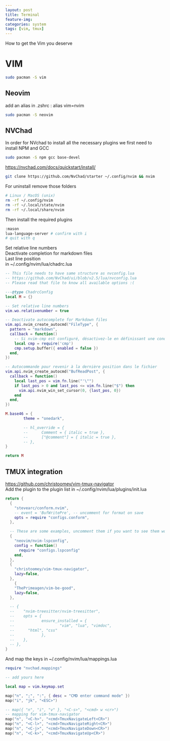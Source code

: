 ```yaml
---
layout: post
title: Terminal
feature-img:
categories: system
tags: [vim, tmux]
---
```


How to get the Vim you deserve


# VIM
```bash
sudo pacman -S vim
```
## Neovim
add an alias in .zshrc : alias vim=nvim
```bash
sudo pacman -S neovim
```
## NVChad
In order for NVchad to install all the necessary plugins we first need to install NPM and GCC
```bash
sudo pacman -S npm gcc base-devel
```
https://nvchad.com/docs/quickstart/install/
```bash
git clone https://github.com/NvChad/starter ~/.config/nvim && nvim
```
For uninstall remove those folders
```bash
# Linux / MacOS (unix)
rm -rf ~/.config/nvim
rm -rf ~/.local/state/nvim
rm -rf ~/.local/share/nvim
```
Then install the required plugins
```bash
:mason
lua-language-server # confirm with i 
# quit with q
```
Set relative line numbers  
Deactivate completion for markdown files  
Last line position  
in ~/.config/nvim/lua/chadrc.lua
```lua
-- This file needs to have same structure as nvconfig.lua
-- https://github.com/NvChad/ui/blob/v2.5/lua/nvconfig.lua
-- Please read that file to know all available options :(

---@type ChadrcConfig
local M = {}

-- Set relative line numbers
vim.wo.relativenumber = true

-- Deactivate autocomplete for Markdown files
vim.api.nvim_create_autocmd("FileType", {
  pattern = "markdown",
  callback = function()
    -- Si nvim-cmp est configuré, désactivez-le en définissant une condition
    local cmp = require('cmp')
    cmp.setup.buffer({ enabled = false })
  end,
})

-- Autocommande pour revenir à la dernière position dans le fichier
vim.api.nvim_create_autocmd("BufReadPost", {
  callback = function()
    local last_pos = vim.fn.line("'\"")
    if last_pos > 0 and last_pos <= vim.fn.line("$") then
      vim.api.nvim_win_set_cursor(0, {last_pos, 0})
    end
  end,
})

M.base46 = {
        theme = "onedark",

        -- hl_override = {
        --      Comment = { italic = true },
        --      ["@comment"] = { italic = true },
        -- },
}

return M

```

## TMUX integration
https://github.com/christoomey/vim-tmux-navigator  
Add the plugin to the plugin list in ~/.config/nvim/lua/plugins/init.lua
```lua
return {
  {
    "stevearc/conform.nvim",
    -- event = 'BufWritePre', -- uncomment for format on save
    opts = require "configs.conform",
  },

  -- These are some examples, uncomment them if you want to see them work!
  {
    "neovim/nvim-lspconfig",
    config = function()
      require "configs.lspconfig"
    end,
  },
  {
    "christoomey/vim-tmux-navigator",
    lazy=false,
  },
    {
    "ThePrimeagen/vim-be-good",
    lazy=false,
  },

  -- {
  --    "nvim-treesitter/nvim-treesitter",
  --    opts = {
  --            ensure_installed = {
  --                    "vim", "lua", "vimdoc",
  --      "html", "css"
  --            },
  --    },
  -- },
}

```
And map the keys in ~/.config/nvim/lua/mappings.lua
```lua
require "nvchad.mappings"

-- add yours here

local map = vim.keymap.set

map("n", ";", ":", { desc = "CMD enter command mode" })
map("i", "jk", "<ESC>")

-- map({ "n", "i", "v" }, "<C-s>", "<cmd> w <cr>")
-- mapping for vim-tmux-navigator
map("n", "<C-h>", "<cmd>TmuxNavigateLeft<CR>")
map("n", "<C-l>", "<cmd>TmuxNavigateRight<CR>")
map("n", "<C-j>", "<cmd>TmuxNavigateDown<CR>")
map("n", "<C-k>", "<cmd>TmuxNavigateUp<CR>")

```
